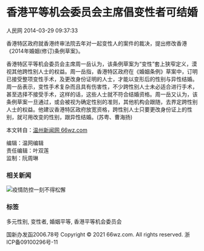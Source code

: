 # 香港平等机会委员会主席倡变性者可结婚

人民网 2014-03-29 09:37:33

香港特区政府就香港终审法院去年对一起变性人的案件的裁决，提出修改香港《2014年婚姻(修订)条例草案》。

香港特区平等机会委员会主席周一岳认为，该条例草案为“变性”套上狭窄定义，漠视其他跨性别人士的权益。周一岳指，香港特区政府在《婚姻条例》草案中，订明已接受整项变性手术，及更改身份证明的人士，才能以变形后的性别与异性结婚。周一岳表示，变性手术复杂而且具有伤害性，不少跨性别人士未必适合进行手术，甚至选择不接受手术，这样的话，这些人士就不符合结婚资格。周一岳又认为，该条例草案一旦通过，或会被视为确定性别的准则，其他机构会跟随，去界定跨性别人士的权益。他建议香港特区政府放宽资格，跨性别人士只要更改身份证上的性别，就可用改变的性别，跟异性结婚。(苏粤、曹海扬)

本文转自：[温州新闻网 66wz.com](https://www.66wz.com "温州新闻网")

编辑：温网编辑  
责任编辑：叶双莲  
监制：阮周琳  

### 相关新闻

![疫情防控一刻不得松懈](https://news.66wz.com/cms_template/100/000/218/images/topad.jpg)

### 标签

多元性别, 变性者, 婚姻平等, 香港平等机会委员会

国新办发函2006.78号 Copyright © 2021 66wz.com. All rights reserved. 浙ICP备09100296号-11